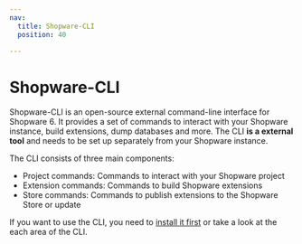 ```yaml
---
nav:
  title: Shopware-CLI
  position: 40

---
```


# Shopware-CLI

Shopware-CLI is an open-source external command-line interface for Shopware 6. It provides a set of commands to interact with your Shopware instance, build extensions, dump databases and more. The CLI **is a external tool** and needs to be set up separately from your Shopware instance. 

The CLI consists of three main components:

- Project commands: Commands to interact with your Shopware project
- Extension commands: Commands to build Shopware extensions
- Store commands: Commands to publish extensions to the Shopware Store or update

If you want to use the CLI, you need to [install it first](installation.md) or take a look at the each area of the CLI.
